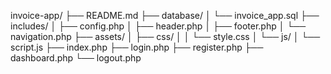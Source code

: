 invoice-app/
├── README.md
├── database/
│   └── invoice_app.sql
├── includes/
│   ├── config.php
│   ├── header.php
│   ├── footer.php
│   └── navigation.php
├── assets/
│   ├── css/
│   │   └── style.css
│   └── js/
│       └── script.js
├── index.php
├── login.php
├── register.php
├── dashboard.php
└── logout.php